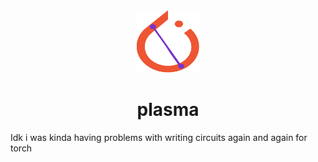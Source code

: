 <div align="center">
<img src="./assets/icon.svg" width="100" height="100" />
<h1>plasma</h1>
</div>

Idk i was kinda having problems with writing circuits again and again for torch